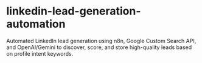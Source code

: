 # linkedin-lead-generation-automation
Automated LinkedIn lead generation using n8n, Google Custom Search API, and OpenAI/Gemini to discover, score, and store high-quality leads based on profile intent keywords.
